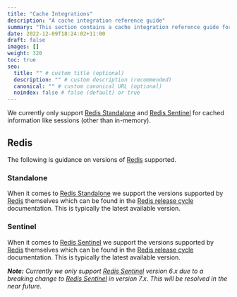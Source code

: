 ```yaml
---
title: "Cache Integrations"
description: "A cache integration reference guide"
summary: "This section contains a cache integration reference guide for Authelia."
date: 2022-12-09T18:24:02+11:00
draft: false
images: []
weight: 320
toc: true
seo:
  title: "" # custom title (optional)
  description: "" # custom description (recommended)
  canonical: "" # custom canonical URL (optional)
  noindex: false # false (default) or true
---
```


We currently only support [Redis Standalone] and [Redis Sentinel] for cached information like sessions
(other than in-memory).

## Redis

The following is guidance on versions of [Redis] supported.

### Standalone

When it comes to [Redis Standalone] we support the versions supported by [Redis] themselves which can be found in the
[Redis release cycle](https://redis.io/docs/about/releases/) documentation. This is typically the latest available
version.


### Sentinel

When it comes to [Redis Sentinel] we support the versions supported by [Redis] themselves which can be found in the
[Redis release cycle](https://redis.io/docs/about/releases/) documentation. This is typically the latest available
version.

_**Note:** Currently we only support [Redis Sentinel] version 6.x due to a breaking change to [Redis Sentinel] in
version 7.x. This will be resolved in the near future._

[Redis]: https://redis.io/
[Redis Standalone]: https://redis.io/docs/getting-started/
[Redis Sentinel]: https://redis.io/docs/management/sentinel/
